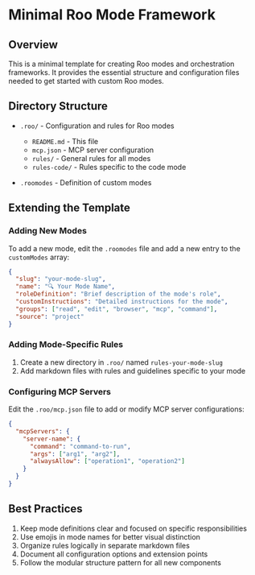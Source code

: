 # Minimal Roo Mode Framework

## Overview

This is a minimal template for creating Roo modes and orchestration frameworks. It provides the essential structure and configuration files needed to get started with custom Roo modes.

## Directory Structure

- `.roo/` - Configuration and rules for Roo modes
  - `README.md` - This file
  - `mcp.json` - MCP server configuration
  - `rules/` - General rules for all modes
  - `rules-code/` - Rules specific to the code mode

- `.roomodes` - Definition of custom modes

## Extending the Template

### Adding New Modes

To add a new mode, edit the `.roomodes` file and add a new entry to the `customModes` array:

```json
{
  "slug": "your-mode-slug",
  "name": "🔍 Your Mode Name",
  "roleDefinition": "Brief description of the mode's role",
  "customInstructions": "Detailed instructions for the mode",
  "groups": ["read", "edit", "browser", "mcp", "command"],
  "source": "project"
}
```

### Adding Mode-Specific Rules

1. Create a new directory in `.roo/` named `rules-your-mode-slug`
2. Add markdown files with rules and guidelines specific to your mode

### Configuring MCP Servers

Edit the `.roo/mcp.json` file to add or modify MCP server configurations:

```json
{
  "mcpServers": {
    "server-name": {
      "command": "command-to-run",
      "args": ["arg1", "arg2"],
      "alwaysAllow": ["operation1", "operation2"]
    }
  }
}
```

## Best Practices

1. Keep mode definitions clear and focused on specific responsibilities
2. Use emojis in mode names for better visual distinction
3. Organize rules logically in separate markdown files
4. Document all configuration options and extension points
5. Follow the modular structure pattern for all new components 